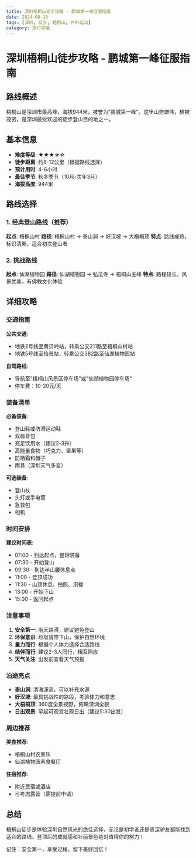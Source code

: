 ```yaml
---
title: 深圳梧桐山徒步攻略 - 鹏城第一峰征服指南
date: 2024-08-15
tags: [深圳, 徒步, 梧桐山, 户外运动]
category: 旅行攻略
---
```


# 深圳梧桐山徒步攻略 - 鹏城第一峰征服指南

## 路线概述

梧桐山是深圳市最高峰，海拔944米，被誉为"鹏城第一峰"。这里山势雄伟，植被茂密，是深圳最受欢迎的徒步登山目的地之一。

## 基本信息

- **难度等级**: ★★★☆☆
- **徒步距离**: 约8-12公里（根据路线选择）
- **预计用时**: 4-6小时
- **最佳季节**: 秋冬季节（10月-次年3月）
- **海拔高度**: 944米

## 路线选择

### 1. 经典登山路线（推荐）
**起点**: 梧桐山村
**路径**: 梧桐山村 → 泰山涧 → 好汉坡 → 大梧桐顶
**特点**: 路线成熟，标识清晰，适合初次登山者

### 2. 挑战路线
**起点**: 仙湖植物园
**路径**: 仙湖植物园 → 弘法寺 → 梧桐山主峰
**特点**: 路程较长，风景优美，有佛教文化体验

## 详细攻略

### 交通指南

**公共交通**:
- 地铁2号线至黄贝岭站，转乘公交211路至梧桐山村站
- 地铁5号线至怡景站，转乘公交382路至仙湖植物园站

**自驾路线**:
- 导航至"梧桐山风景区停车场"或"仙湖植物园停车场"
- 停车费：10-20元/天

### 装备清单

**必备装备**:
- 登山鞋或防滑运动鞋
- 双肩背包
- 充足饮用水（建议2-3升）
- 高能量食物（巧克力、坚果等）
- 防晒霜和帽子
- 雨具（深圳天气多变）

**可选装备**:
- 登山杖
- 头灯或手电筒
- 急救包
- 相机

### 时间安排

**建议时间表**:
- 07:00 - 到达起点，整理装备
- 07:30 - 开始登山
- 09:30 - 到达半山腰休息点
- 11:00 - 登顶成功
- 11:30 - 山顶休息、拍照、用餐
- 13:00 - 开始下山
- 15:00 - 返回起点

### 注意事项

1. **安全第一**: 雨天路滑，建议避免登山
2. **环保意识**: 垃圾请带下山，保护自然环境
3. **量力而行**: 根据个人体力选择合适路线
4. **结伴而行**: 建议2-3人同行，相互照应
5. **天气关注**: 出发前查看天气预报

### 沿途亮点

- **泰山涧**: 清澈溪流，可以补充水源
- **好汉坡**: 最具挑战性的路段，考验体力和意志
- **大梧桐顶**: 360度全景视野，俯瞰深圳全貌
- **日出观景**: 早起可观赏壮观日出（建议5:30出发）

### 周边推荐

**美食推荐**:
- 梧桐山村农家乐
- 仙湖植物园素食餐厅

**住宿推荐**:
- 附近民宿或酒店
- 可考虑露营（需提前申请）

## 总结

梧桐山徒步是体验深圳自然风光的绝佳选择，无论是初学者还是资深驴友都能找到适合的路线。登顶后的成就感和壮丽景色绝对值得你的努力！

记住：安全第一，享受过程，留下美好回忆！
